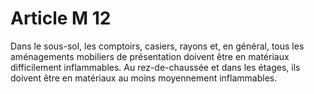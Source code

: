 # Article M 12

Dans le sous-sol, les comptoirs, casiers, rayons et, en général, tous les aménagements mobiliers de présentation doivent être en matériaux difficilement inflammables. Au rez-de-chaussée et dans les étages, ils doivent être en matériaux au moins moyennement inflammables.
